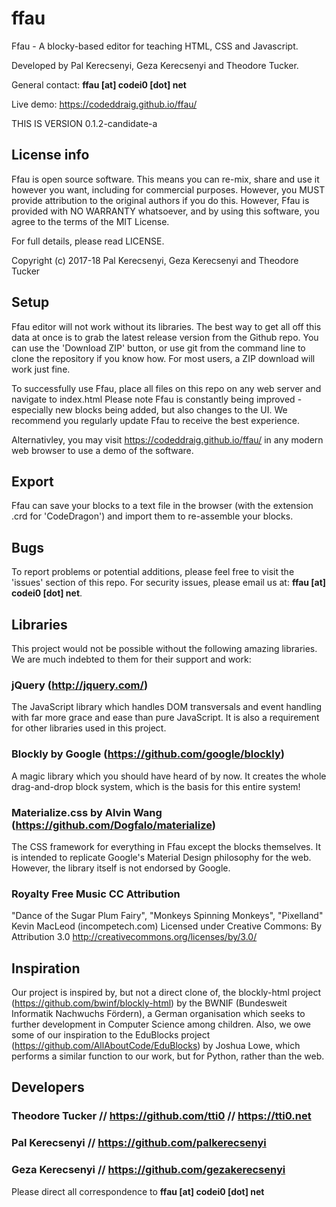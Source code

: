 # ffau
Ffau - A blocky-based editor for teaching HTML, CSS and Javascript.

Developed by Pal Kerecsenyi, Geza Kerecsenyi and Theodore Tucker.

General contact: **ffau [at] codei0 [dot] net**

Live demo: https://codeddraig.github.io/ffau/

THIS IS VERSION 0.1.2-candidate-a

## License info

Ffau is open source software. This means you can re-mix, share and use it however you want, including for commercial purposes. However, you MUST provide attribution to the original authors if you do this. However, Ffau is provided with NO WARRANTY whatsoever, and by using this software, you agree to the terms of the MIT License.

For full details, please read LICENSE.

Copyright (c) 2017-18 Pal Kerecsenyi, Geza Kerecsenyi and Theodore Tucker

## Setup
Ffau editor will not work without its libraries. The best way to get all off this data at once is to grab the latest release version from the Github repo. You can use the 'Download ZIP' button, or use git from the command line to clone the repository if you know how. For most users, a ZIP download will work just fine.

To successfully use Ffau, place all files on this repo on any web server and navigate to index.html
Please note Ffau is constantly being improved - especially new blocks being added, but also changes to the UI. We recommend you regularly update Ffau to receive the best experience.

Alternativley, you may visit https://codeddraig.github.io/ffau/ in any modern web browser to use a demo of the software.

## Export
Ffau can save your blocks to a text file in the browser (with the extension .crd for 'CodeDragon') and import them to re-assemble your blocks.

## Bugs
To report problems or potential additions, please feel free to visit the 'issues' section of this repo. For security issues, please email us at: **ffau [at] codei0 [dot] net**.

## Libraries
This project would not be possible without the following amazing libraries. We are much indebted to them for their support and work:

### jQuery (http://jquery.com/)
The JavaScript library which handles DOM transversals and event handling with far more grace and ease than pure JavaScript. It is also a requirement for other libraries used in this project.

### Blockly by Google (https://github.com/google/blockly)
A magic library which you should have heard of by now. It creates the whole drag-and-drop block system, which is the basis for this entire system!

### Materialize.css by Alvin Wang (https://github.com/Dogfalo/materialize)
The CSS framework for everything in Ffau except the blocks themselves. It is intended to replicate Google's Material Design philosophy for the web. However, the library itself is not endorsed by Google.

### Royalty Free Music CC Attribution
"Dance of the Sugar Plum Fairy", "Monkeys Spinning Monkeys", "Pixelland"
Kevin MacLeod (incompetech.com)
Licensed under Creative Commons: By Attribution 3.0
http://creativecommons.org/licenses/by/3.0/

## Inspiration
Our project is inspired by, but not a direct clone of, the blockly-html project (https://github.com/bwinf/blockly-html) by the BWNIF (Bundesweit Informatik Nachwuchs Fördern), a German organisation which seeks to further development in Computer Science among children. Also, we owe some of our inspiration to the EduBlocks project (https://github.com/AllAboutCode/EduBlocks) by Joshua Lowe, which performs a similar function to our work, but for Python, rather than the web.

## Developers

### Theodore Tucker // https://github.com/tti0 // https://tti0.net

### Pal Kerecsenyi // https://github.com/palkerecsenyi

### Geza Kerecsenyi // https://github.com/gezakerecsenyi

Please direct all correspondence to **ffau [at] codei0 [dot] net**
